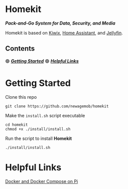 # Homekit

***Pack-and-Go System for Data, Security, and Media***

Homekit is based on [Kiwix](https://www.kiwix.org), [Home Assistant](https://github.com/home-assistant), and [Jellyfin](https://jellyfin.org/downloads/).

## Contents
🟢 ***[Getting Started](#Getting-Started)***
🟢 ***[Helpful Links](#Helpful-Links)***

# Getting Started

Clone this repo

```
git clone https://github.com/newagemob/homekit
```

Make the `install.sh` script executable

```
cd homekit
chmod +x ./install/install.sh
```

Run the script to install **Homekit**

```
./install/install.sh
```

# Helpful Links

[Docker and Docker Compose on Pi](https://dev.to/elalemanyo/how-to-install-docker-and-docker-compose-on-raspberry-pi-1mo)

